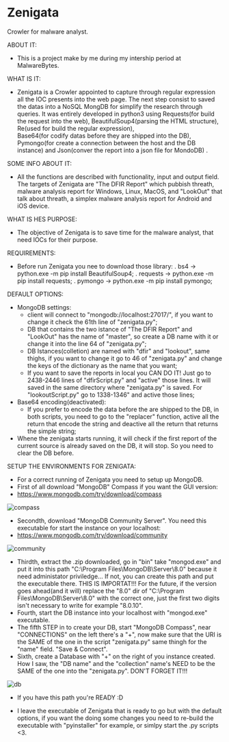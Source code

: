# Zenigata
Crowler for malware analyst.

ABOUT IT:
  - This is a project make by me during my intership period at MalwareBytes.

WHAT IS IT:
  - Zenigata is a Crowler appointed to capture through regular expression all the IOC presents into the web page. 
  The next step consist to saved the datas into a NoSQL MongDB for simplify the research through queries. 
  It was entirely developed in python3 using Requests(for build the request into the web),
  BeautifulSoup4(parsing the HTML structure), Re(used for build the regular expression),  
  Base64(for codify datas before they are shipped into the DB), Pymongo(for create a connection 
  between the host and the DB instance) and Json(conver the report into a json file for MondoDB) .

SOME INFO ABOUT IT:
  - All the functions are described with functionality, input and output field. The targets of Zenigata are "The DFIR Report" which pubbish threath, malware analysis report for Windows, Linux, MacOS, and "LookOut" that talk about threath, a simplex malware analysis report for Android and iOS device.

WHAT IS HES PURPOSE:
  - The objective of Zenigata is to save time for the malware analyst, that need IOCs for their purpose.

REQUIREMENTS:
  - Before run Zenigata you nee to download those library:
    . bs4 -> python.exe -m pip install BeautifulSoup4;
    . requests -> python.exe -m pip install requests;
    . pymongo -> python.exe -m pip install pymongo;

DEFAULT OPTIONS:
  - MongoDB settings:
    - client will connect to "mongodb://localhost:27017/", if you want to change it check the 61th line of "zenigata.py";
    - DB that contains the two istance of "The DFIR Report" and "LookOut" has the name of "master", so create a DB name with it  or change it into the line 64 of "zenigata.py";
    - DB Istances(colletion) are named with "dfir" and "lookout", same thighs, if you want to change it go to 46 of "zenigata.py" and change the keys of the dictionary as the name that you want;
    - If you want to save the reports in local you CAN DO IT! Just go to 2438-2446 lines of "dfirScript.py" and "active" those lines. It will saved in the same directory where "zenigata.py" is saved. For "lookoutScript.py" go to 1338-1346" and active those lines;
  - Base64 encoding(deactivated):
    - If you prefer to encode the data before the are shipped to the DB, in both scripts, you need to go to the "replacer" function, active all the return that encode the string and deactive all the return that returns the simple string;
  - Whene the zenigata starts running, it will check if the first report of the current source is already saved on the DB, it will stop. So you need to clear the DB before.

SETUP THE ENVIRONMENTS FOR ZENIGATA:
  - For a correct running of Zenigata you need to setup up MongoDB.
  - First of all download "MongoDB" Compass if you want the GUI version:
  - https://www.mongodb.com/try/download/compass
    
  ![compass](https://github.com/user-attachments/assets/a882bdf8-2d3b-4df8-b067-8012005f4984)


  - Secondth, download "MongoDB Community Server". You need this executable for start the instance on your localhost:
  - https://www.mongodb.com/try/download/community

  ![community](https://github.com/user-attachments/assets/67e45a96-7e5d-439a-bef8-14e01287c8d9)
    
  
  - Thirdth, extract the .zip downloaded, go in "bin" take "mongod.exe" and put it into this path "C:\Program Files\MongoDB\Server\8.0" because it need administator priviledge... If not, you can create this path and put the executable there. THIS IS IMPORTAT!!! For the future, if the version goes ahead(and it will) replace the "8.0" dir of "C:\Program Files\MongoDB\Server\8.0" with the correct one, just the first two digits isn't necessary to write for example "8.0.10".
  - Fourth, start the DB instance into your localhost with "mongod.exe" executable.
  - The fifth STEP in to create your DB, start "MongoDB Compass", near "CONNECTIONS" on the left there's a "+", now make sure that the URI is the SAME of the one in the script "zenigata.py" same thingh for the "name" field. "Save & Connect".
  - Sixth, create a Database with "+" on the right of you instance created. How I saw, the "DB name" and the "collection" name's NEED to be the SAME of the one into the "zenigata.py". DON'T FORGET IT!!!
  
  ![db](https://github.com/user-attachments/assets/7f814324-fad6-46e4-86fc-9333fdae2402)

  - If you have this path you're READY :D

  - I leave the executable of Zenigata that is ready to go but with the default options, if you want the doing some changes you need to re-build the executable with "pyinstaller" for example, or simlpy start the .py scripts <3.
